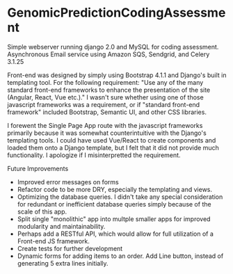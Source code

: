 # GenomicPredictionCodingAssessment
Simple webserver running django 2.0 and MySQL for coding assessment.
Asynchronous Email service using Amazon SQS, Sendgrid, and Celery 3.1.25

  Front-end was designed by simply using Bootstrap 4.1.1 and Django's built in templating tool. 
For the following requirement:
"Use any of the many standard front-end frameworks to enhance the presentation of the site
(Angular, React, Vue etc.)."
  I wasn't sure whether using one of those javascript frameworks was a requirement, or if "standard front-end framework" included
Bootstrap, Semantic UI, and other CSS libraries. 

  I forewent the Single Page App route with the javascript frameworks primarily because
it was somewhat counterintuitive with the Django's templating tools. I could have used Vue/React to create components and loaded them 
onto a Django template, but I felt that it did not provide much functionality. I apologize if I misinterpretted the requirement.


Future Improvements
  - Improved error messages on forms
  - Refactor code to be more DRY, especially the templating and views.
  - Optimizing the database queries. I didn't take any special consideration for redundant or inefficient database queries simply because of the scale of this app.
  - Split single "monolithic" app into multple smaller apps for improved modularity and maintainability.
  - Perhaps add a RESTful API, which would allow for full utilization of a Front-end JS framework.
  - Create tests for further development
  - Dynamic forms for adding items to an order. Add Line button, instead of generating 5 extra lines initially.
